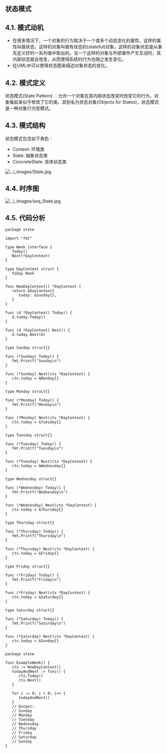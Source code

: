## 状态模式

## 4.1. 模式动机

- 在很多情况下，一个对象的行为取决于一个或多个动态变化的属性，这样的属性叫做状态，这样的对象叫做有状态的(stateful)对象，这样的对象状态是从事先定义好的一系列值中取出的。当一个这样的对象与外部事件产生互动时，其内部状态就会改变，从而使得系统的行为也随之发生变化。
- 在UML中可以使用状态图来描述对象状态的变化。

## 4.2. 模式定义

状态模式(State Pattern) ：允许一个对象在其内部状态改变时改变它的行为，对象看起来似乎修改了它的类。其别名为状态对象(Objects for States)，状态模式是一种对象行为型模式。

## 4.3. 模式结构

状态模式包含如下角色：

- Context: 环境类
- State: 抽象状态类
- ConcreteState: 具体状态类

![../_images/State.jpg](https://design-patterns.readthedocs.io/zh_CN/latest/_images/State.jpg)

## 4.4. 时序图

![../_images/seq_State.jpg](https://design-patterns.readthedocs.io/zh_CN/latest/_images/seq_State.jpg)



## 4.5. 代码分析

```
package state

import "fmt"

type Week interface {
   Today()
   Next(*DayContext)
}

type DayContext struct {
   today Week
}

func NewDayContext() *DayContext {
   return &DayContext{
      today: &Sunday{},
   }
}

func (d *DayContext) Today() {
   d.today.Today()
}

func (d *DayContext) Next() {
   d.today.Next(d)
}

type Sunday struct{}

func (*Sunday) Today() {
   fmt.Printf("Sunday\n")
}

func (*Sunday) Next(ctx *DayContext) {
   ctx.today = &Monday{}
}

type Monday struct{}

func (*Monday) Today() {
   fmt.Printf("Monday\n")
}

func (*Monday) Next(ctx *DayContext) {
   ctx.today = &Tuesday{}
}

type Tuesday struct{}

func (*Tuesday) Today() {
   fmt.Printf("Tuesday\n")
}

func (*Tuesday) Next(ctx *DayContext) {
   ctx.today = &Wednesday{}
}

type Wednesday struct{}

func (*Wednesday) Today() {
   fmt.Printf("Wednesday\n")
}

func (*Wednesday) Next(ctx *DayContext) {
   ctx.today = &Thursday{}
}

type Thursday struct{}

func (*Thursday) Today() {
   fmt.Printf("Thursday\n")
}

func (*Thursday) Next(ctx *DayContext) {
   ctx.today = &Friday{}
}

type Friday struct{}

func (*Friday) Today() {
   fmt.Printf("Friday\n")
}

func (*Friday) Next(ctx *DayContext) {
   ctx.today = &Saturday{}
}

type Saturday struct{}

func (*Saturday) Today() {
   fmt.Printf("Saturday\n")
}

func (*Saturday) Next(ctx *DayContext) {
   ctx.today = &Sunday{}
}
```

```
package state

func ExampleWeek() {
   ctx := NewDayContext()
   todayAndNext := func() {
      ctx.Today()
      ctx.Next()
   }

   for i := 0; i < 8; i++ {
      todayAndNext()
   }
   // Output:
   // Sunday
   // Monday
   // Tuesday
   // Wednesday
   // Thursday
   // Friday
   // Saturday
   // Sunday
}
```